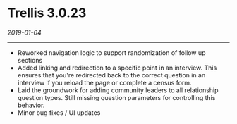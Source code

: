 # Trellis 3.0.23

*2019-01-04*

---

- Reworked navigation logic to support randomization of follow up sections
- Added linking and redirection to a specific point in an interview. This ensures that you're redirected back to the correct question in an interview if you reload the page or complete a census form.
- Laid the groundwork for adding community leaders to all relationship question types. Still missing question parameters for controlling this behavior.
- Minor bug fixes / UI updates
